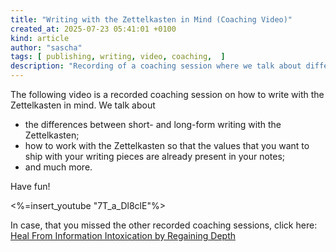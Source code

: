```yaml
---
title: "Writing with the Zettelkasten in Mind (Coaching Video)"
created_at: 2025-07-23 05:41:01 +0100
kind: article
author: "sascha"
tags: [ publishing, writing, video, coaching,  ]
description: "Recording of a coaching session where we talk about different ways that the Zettelkasten affects, and is affected by, what you want to publish in writing."
---
```

The following video is a recorded coaching session on how to write with the Zettelkasten in mind. We talk about

- the differences between short- and long-form writing with the Zettelkasten;
- how to work with the Zettelkasten so that the values that you want to ship with your writing pieces are already present in your notes;
- and much more.

Have fun!

<%=insert_youtube "7T_a_Dl8clE"%>

In case, that you missed the other recorded coaching sessions, click here: [Heal From Information Intoxication by Regaining Depth](https://zettelkasten.de/posts/heal-information-intoxication-by-regaining-depth/)
